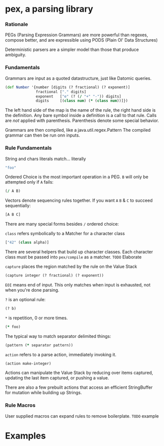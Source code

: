 # pex, a parsing library

### Rationale 

PEGs (Parsing Expression Grammars) are more powerful than regexes, compose better, and are expressible using PODS (Plain Ol' Data Structures)

Deterministic parsers are a simpler model than those that produce ambiguity.

### Fundamentals

Grammars are input as a quoted datastructure, just like Datomic queries.

```clj
(def Number '{number [digits (? fractional) (? exponent)]
              fractional ["." digits]
              exponent   ["e" (? (/ "+" "-")) digits]
              digits     [(class num) (* (class num))]})
```

The left hand side of the map is the name of the rule, the right hand side is the definition.
Any bare symbol inside a definition is a call to that rule.  Calls are *not* applied with parenthesis.
Parenthesis denote some special behavior.

Grammars are then compiled, like a java.util.regex.Pattern
The compiled grammar can then be run onn inputs.

### Rule Fundamentals

String and chars literals match... literally
```clj
"foo"
```

Ordered Choice is the most important operation in a PEG. `B` will only be attempted only if `A` fails:
```clj
(/ A B)
```

Vectors denote sequencing rules together.  If you want `A` `B` & `C` to succeed sequentially:
```clj
[A B C]
```

There are many special forms besides `/` ordered choice:

`class` refers symbolically to a Matcher for a character class

```clj
["42" (class alpha)]
```

There are several helpers that build up character classes.  Each character class must be passed into `pex/compile` as a matcher. `TODO` Elaborate

`capture` places the region matched by the rule on the Value Stack

```clj
(capture integer (? fractional) (? exponent))
```

`EOI` means end of input. This only matches when input is exhausted, not when you're done parsing.

`?` is an optional rule:
```clj
(? b)
```

`*` is repetition, 0 or more times.
```clj
(* foo)
```

The typical way to match separator delimited things:
```clj
(pattern (* separator pattern))
```

`action` refers to a parse action, immediately invoking it.
```clj
(action make-integer)
```
Actions can manipulate the Value Stack by reducing over items captured,
updating the last item captured, or pushing a value.

There are also a few prebuilt actions that access an efficient StringBuffer for mutation while building up Strings.

### Rule Macros

User supplied macros can expand rules to remove boilerplate.
`TODO` example

# Examples


